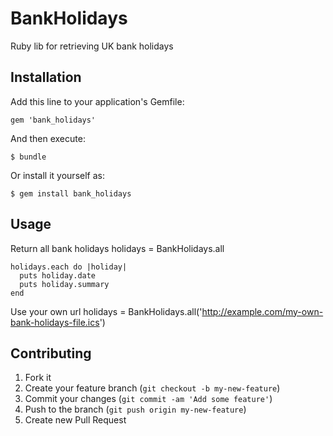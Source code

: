 # BankHolidays

Ruby lib for retrieving UK bank holidays

## Installation

Add this line to your application's Gemfile:

    gem 'bank_holidays'

And then execute:

    $ bundle

Or install it yourself as:

    $ gem install bank_holidays

## Usage

Return all bank holidays
    holidays = BankHolidays.all

    holidays.each do |holiday|
      puts holiday.date
      puts holiday.summary
    end

Use your own url
    holidays = BankHolidays.all('http://example.com/my-own-bank-holidays-file.ics')

## Contributing

1. Fork it
2. Create your feature branch (`git checkout -b my-new-feature`)
3. Commit your changes (`git commit -am 'Add some feature'`)
4. Push to the branch (`git push origin my-new-feature`)
5. Create new Pull Request

